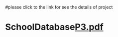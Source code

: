 #please click to the link for see the details of project
# SchoolDatabase[P3.pdf](https://github.com/TunahanSoysal/SchoolDatabase/files/8886898/P3.pdf)

